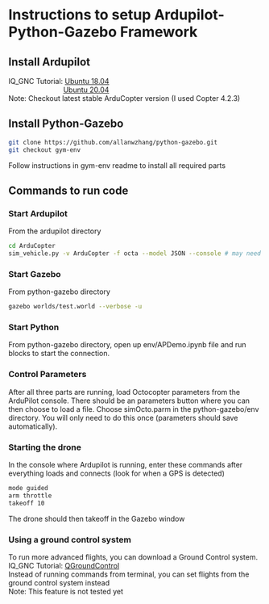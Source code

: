 # Instructions to setup Ardupilot-Python-Gazebo Framework
## Install Ardupilot
IQ_GNC Tutorial: [Ubuntu 18.04](https://github.com/Intelligent-Quads/iq_tutorials/blob/master/docs/Installing_Ardupilot.md)  
&ensp;&ensp;&ensp;&ensp;&ensp;&ensp;&ensp;&ensp;&ensp;&ensp;&ensp;&ensp;&ensp;&ensp;&ensp;&nbsp;[Ubuntu 20.04](https://github.com/Intelligent-Quads/iq_tutorials/blob/master/docs/Installing_Ardupilot_20_04.md)  
Note: Checkout latest stable ArduCopter version (I used Copter 4.2.3)  

## Install Python-Gazebo
```bash
git clone https://github.com/allanwzhang/python-gazebo.git
git checkout gym-env
```
Follow instructions in gym-env readme to install all required parts

## Commands to run code
### Start Ardupilot
From the ardupilot directory
```bash
cd ArduCopter
sim_vehicle.py -v ArduCopter -f octa --model JSON --console # may need run conda deactivate first
```
### Start Gazebo
From python-gazebo directory
```bash
gazebo worlds/test.world --verbose -u
```
### Start Python
From python-gazebo directory, open up env/APDemo.ipynb file and run blocks to start the connection.
### Control Parameters
After all three parts are running, load Octocopter parameters from the ArduPilot console. There should be an parameters button where you can then choose to load a file. Choose simOcto.parm in the python-gazebo/env directory. You will only need to do this once (parameters should save automatically).
### Starting the drone
In the console where Ardupilot is running, enter these commands after everything loads and connects (look for when a GPS is detected)
```bash
mode guided
arm throttle
takeoff 10
```
The drone should then takeoff in the Gazebo window
### Using a ground control system
To run more advanced flights, you can download a Ground Control system.  
IQ_GNC Tutorial: [QGroundControl](https://github.com/Intelligent-Quads/iq_tutorials/blob/master/docs/installing_qgc.md)  
Instead of running commands from terminal, you can set flights from the ground control system instead  
Note: This feature is not tested yet
